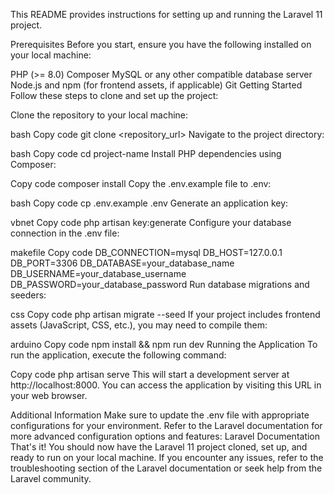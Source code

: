 This README provides instructions for setting up and running the Laravel 11 project.

Prerequisites
Before you start, ensure you have the following installed on your local machine:

PHP (>= 8.0)
Composer
MySQL or any other compatible database server
Node.js and npm (for frontend assets, if applicable)
Git
Getting Started
Follow these steps to clone and set up the project:

Clone the repository to your local machine:

bash
Copy code
git clone <repository_url>
Navigate to the project directory:

bash
Copy code
cd project-name
Install PHP dependencies using Composer:

Copy code
composer install
Copy the .env.example file to .env:

bash
Copy code
cp .env.example .env
Generate an application key:

vbnet
Copy code
php artisan key:generate
Configure your database connection in the .env file:

makefile
Copy code
DB_CONNECTION=mysql
DB_HOST=127.0.0.1
DB_PORT=3306
DB_DATABASE=your_database_name
DB_USERNAME=your_database_username
DB_PASSWORD=your_database_password
Run database migrations and seeders:

css
Copy code
php artisan migrate --seed
If your project includes frontend assets (JavaScript, CSS, etc.), you may need to compile them:

arduino
Copy code
npm install && npm run dev
Running the Application
To run the application, execute the following command:

Copy code
php artisan serve
This will start a development server at http://localhost:8000. You can access the application by visiting this URL in your web browser.

Additional Information
Make sure to update the .env file with appropriate configurations for your environment.
Refer to the Laravel documentation for more advanced configuration options and features: Laravel Documentation
That's it! You should now have the Laravel 11 project cloned, set up, and ready to run on your local machine. If you encounter any issues, refer to the troubleshooting section of the Laravel documentation or seek help from the Laravel community.






